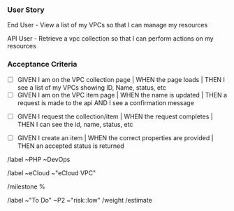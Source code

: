 <!-- Title: eCloud-Deliverable.md -->

### User Story
<!-- A sentence or two that outlines the desired outcome written from the perspective of the end user or customer -->

<!-- gui example -->
End User - View a list of my VPCs so that I can manage my resources   

<!-- api example -->
API User - Retrieve a vpc collection so that I can perform actions on my resources   


### Acceptance Criteria
<!-- The conditions/requirements that must be met to be accepted -->

<!-- gui example -->
* [ ] GIVEN I am on the VPC collection page | WHEN the page loads | THEN I see a list of my VPCs showing ID, Name, status, etc   
* [ ] GIVEN I am on the VPC item page | WHEN the name is updated | THEN a request is made to the api AND I see a confirmation message

<!-- api example -->
* [ ] GIVEN I request the collection/item | WHEN the request completes | THEN I can see the id, name, status, etc
* [ ] GIVEN I create an item | WHEN the correct properties are provided | THEN an accepted status is returned


<!-- ENFORCEMENT-END -->

<!--- Set Team label - Delete as appropriate -->
/label ~PHP ~DevOps 

<!--- set product or project labels - If appropriate  -->
/label ~eCloud ~"eCloud VPC"

<!--- set product or project milestone - If appropriate  -->
/milestone %

<!--- set initial issue status, risk, priority, weight & estimate - see handbook if unsure  -->
/label ~"To Do" ~P2 ~"risk::low" 
/weight 
/estimate 
